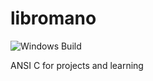 # libromano

![Windows Build](https://github.com/romainaugier/libromano/actions/workflows/build-windows.yml/badge.svg)

ANSI C for projects and learning
